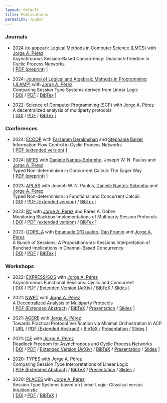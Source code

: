 ```yaml
---
layout: default
title: Publications
permalink: /pubs/
---
```


### Journals

* 2024 (to appear): [Logical Methods in Computer Science (LMCS)](https://lmcs.episciences.org/) with [Jorge A. Pérez](https://www.jperez.nl/)
    <br />
    Asynchronous Session-Based Concurrency: Deadlock-freedom in Cyclic Process Networks
    <br />
    \[
    [PDF (preprint)](https://arxiv.org/pdf/2111.13091)
    \]

* 2024: [Journal of Logical and Algebraic Methods in Programming (JLAMP)](https://www.sciencedirect.com/journal/journal-of-logical-and-algebraic-methods-in-programming) with [Jorge A. Pérez](https://www.jperez.nl/)
    <br />
    Comparing Session Type Systems derived from Linear Logic
    <br />
    \[
    [DOI](https://doi.org/10.1016/j.jlamp.2024.101004)
    /
    [PDF](https://www.sciencedirect.com/science/article/pii/S2352220824000580/pdfft?md5=294ab7a9dfc6c75e24cca0d439232106&pid=1-s2.0-S2352220824000580-main.pdf)
    /
    [BibTex]({{site.url}}{{site.baseurl}}/assets/static/bibtex/jlamp2024.bib)
    \]

* 2022: [Science of Computer Programming (SCP)](https://www.sciencedirect.com/journal/science-of-computer-programming) with [Jorge A. Pérez](https://www.jperez.nl/)
    <br />
    A decentralized analysis of multiparty protocols
    <br />
    \[
    [DOI](https://doi.org/10.1016/j.scico.2022.102840)
    /
    [PDF](https://www.sciencedirect.com/science/article/pii/S0167642322000739/pdfft?md5=a96ed53547393c15d62a057ca3f1c711&pid=1-s2.0-S0167642322000739-main.pdf)
    /
    [BibTex]({{site.url}}{{site.baseurl}}/assets/static/bibtex/scico2022.bib)
    \]

### Conferences

* 2024: [ECOOP](https://conf.researchr.org/home/issta-ecoop-2024) with [Farzaneh Derakhshan](http://gauss.cs.iit.edu/~fderakhshan/) and [Stephanie Balzer](https://www.cs.cmu.edu/~balzers/)
    <br />
    Information Flow Control in Cyclic Process Networks
    <br />
    \[
    [PDF (extended version)](https://arxiv.org/pdf/2407.02304)
    \]

* 2024: [MFPS](https://oxford24.github.io/) with [Daniele Nantes-Sobrinho](https://vtss.doc.ic.ac.uk/people/nantes.html), Joseph W. N. Paulus and [Jorge A. Pérez](https://www.jperez.nl/)
    <br />
    Typed Non-determinism in Concurrent Calculi: The Eager Way
    <br />
    \[
    [PDF (preprint)](https://oxford24.github.io/assets/mfps-papers/MFPS24-9.pdf)
    \]

* 2023: [APLAS](https://conf.researchr.org/home/aplas-2023) with Joseph W. N. Paulus, [Daniele Nantes-Sobrinho](https://vtss.doc.ic.ac.uk/people/nantes.html) and [Jorge A. Pérez](https://www.jperez.nl/)
    <br />
    Typed Non-determinism in Functional and Concurrent Calculi
    <br />
    \[
    [DOI](https://doi.org/10.1007/978-981-99-8311-7_6)
    /
    [PDF (extended version)](https://arxiv.org/pdf/2205.00680.pdf)
    /
    [BibTex]({{site.url}}{{site.baseurl}}/assets/static/bibtex/aplas2023.bib)
    \]

* 2023: [RV](https://rv23.csd.auth.gr/) with [Jorge A. Pérez](https://www.jperez.nl/) and Rares A. Dobre
    <br />
    Monitoring Blackbox Implementations of Multiparty Session Protocols
    <br />
    \[
    [DOI](https://doi.org/10.1007/978-3-031-44267-4_4)
    /
    [PDF (extended version)](https://arxiv.org/pdf/2306.04204.pdf)
    /
    [BibTex]({{site.url}}{{site.baseurl}}/assets/static/bibtex/rv2023.bib)
    \]

* 2022: [OOPSLA](https://2022.splashcon.org/track/splash-2022-oopsla) with [Emanuele D'Osualdo](https://www.emanueledosualdo.com/), [Dan Frumin](https://groupoid.moe/) and [Jorge A. Pérez](https://www.jperez.nl/)
    <br />
    A Bunch of Sessions: A Propositions-as-Sessions Interpretation of Bunched Implications in Channel-Based Concurrency
    <br />
    \[
    [DOI](https://doi.org/10.1145/3563318)
    /
    [PDF](https://dl.acm.org/doi/pdf/10.1145/3563318)
    /
    [BibTex]({{site.url}}{{site.baseurl}}/assets/static/bibtex/oopsla2022.bib)
    \]

### Workshops

* 2022: [EXPRESS/SOS](https://express-sos2022.github.io/) with [Jorge A. Pérez](https://www.jperez.nl/)
    <br />
    Asynchronous Functional Sessions: Cyclic and Concurrent
    <br />
    \[
    [DOI](http://dx.doi.org/10.4204/EPTCS.368.5)
    /
    [PDF](https://cgi.cse.unsw.edu.au/~eptcs/paper.cgi?EXPSOS22.5.pdf)
    /
    [Extended Version (ArXiv)](https://arxiv.org/abs/2208.07644)
    /
    [BibTeX]({{site.url}}{{site.baseurl}}/assets/static/bibtex/express2022.bib)
    /
    [Slides]({{site.url}}{{site.baseurl}}/assets/static/express22_handout.pdf)
    \]

* 2021: [NWPT](http://icetcs.ru.is/nwpt21/) with [Jorge A. Pérez](https://www.jperez.nl/)
    <br />
    A Decentralized Analysis of Multiparty Protocols
    <br />
    \[
    [PDF (Extended Abstract)](http://icetcs.ru.is/nwpt21/abstracts/paper4.pdf)
    /
    [BibTeX]({{site.url}}{{site.baseurl}}/assets/static/bibtex/nwpt2021.bib)
    /
    [Presentation](https://www.youtube.com/watch?v=Ij5Cwlfot4Y)
    /
    [Slides]({{site.url}}{{site.baseurl}}/assets/static/nwpt21pres.pdf)
    \]

* 2021: [AGERE](https://2021.splashcon.org/home/agere-2021) with [Jorge A. Pérez](https://www.jperez.nl/)
    <br />
    Towards Practical Protocol Verification via Minimal Orchestration in ACP
    <br />
    \[
    [URL](https://2021.splashcon.org/details/agere-2021-papers/1/Towards-Practical-Protocol-Verification-via-Minimal-Orchestration-in-ACP)
    /
    [PDF (Extended Abstract)]({{site.url}}{{site.baseurl}}/assets/static/agere21.pdf)
    /
    [BibTeX]({{site.url}}{{site.baseurl}}/assets/static/bibtex/agere2021.bib)
    /
    [Presentation](https://youtu.be/jX0aH8-z4dk)
    /
    [Slides]({{site.url}}{{site.baseurl}}/assets/static/agere21pres.pdf)
    \]

* 2021: [ICE](https://www.discotec.org/2021/ice) with [Jorge A. Pérez](https://www.jperez.nl/)
    <br />
    Deadlock Freedom for Asynchronous and Cyclic Process Networks
    <br />
    \[
    [DOI](http://dx.doi.org/10.4204/EPTCS.347.3)
    /
    [PDF](https://cgi.cse.unsw.edu.au/~eptcs/paper.cgi?ICE2021.3.pdf)
    /
    [Extended Version (ArXiv)](https://arxiv.org/abs/2111.13091)
    /
    [BibTeX]({{site.url}}{{site.baseurl}}/assets/static/bibtex/ice2021.bib)
    /
    [Presentation](https://www.youtube.com/watch?v=bQ5QE7nUetw)
    /
    [Slides]({{site.url}}{{site.baseurl}}/assets/static/ice21presentation.pdf)
    \]

* 2020: [TYPES](https://types2020.di.unito.it/) with [Jorge A. Pérez](https://www.jperez.nl/)
    <br />
    Comparing Session Type Interpretations of Linear Logic
    <br />
    \[
    [PDF (Extended Abstract)](https://types2020.di.unito.it/abstracts/BookOfAbstractsTYPES2020.pdf)
    /
    [BibTeX]({{site.url}}{{site.baseurl}}/assets/static/bibtex/types2020.bib)
    /
    [Presentation]({{site.lfs_prefix}}/assets/static/types2020.mp4)
    /
    [Slides]({{site.url}}{{site.baseurl}}/assets/static/types2020.pdf)
    \]

* 2020: [PLACES](http://places20.by.di.fc.ul.pt/) with [Jorge A. Pérez](https://www.jperez.nl/)
    <br />
    Session Type Systems based on Linear Logic: Classical versus Intuitionistic
    <br />
    \[
    [DOI](https://doi.org/10.4204/EPTCS.314.1)
    /
    [PDF](https://arxiv.org/pdf/2004.01320v1)
    /
    [BibTeX]({{site.url}}{{site.baseurl}}/assets/static/bibtex/places2020.bib)
    \]
